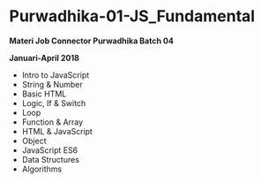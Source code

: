 # Purwadhika-01-JS_Fundamental
**Materi Job Connector Purwadhika Batch 04**

**Januari-April 2018**

- Intro to JavaScript
- String & Number
- Basic HTML
- Logic, If & Switch
- Loop
- Function & Array
- HTML & JavaScript
- Object
- JavaScript ES6
- Data Structures
- Algorithms
